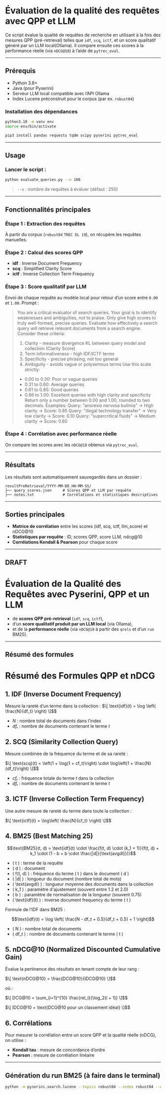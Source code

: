 
# Évaluation de la qualité des requêtes avec QPP et LLM

Ce script évalue la qualité de requêtes de recherche en utilisant à la fois des mesures QPP (pré-retrieval) telles que `idf`, `scq`, `ictf`, et un score qualitatif généré par un LLM local(Ollama). Il compare ensuite ces scores à la performance réelle (via `nDCG@10`) à l’aide de `pytrec_eval`.

---

## Prérequis

- Python 3.8+
- Java (pour Pyserini)
- Serveur LLM local compatible avec l’API Ollama
- Index Lucene préconstruit pour le corpus (par ex. `robust04`)

### Installation des dépendances

```bash
python3.10 -m venv env
source env/bin/activate

pip3 install pandas requests tqdm scipy pyserini pytrec_eval
```

---

## Usage

### Lancer le script :

```bash
python evaluate_queries.py --n 100
```

> `--n` : nombre de requêtes à évaluer (défaut : 250)

---

## Fonctionnalités principales

### Étape 1 : Extraction des requêtes  
À partir du corpus (`robust04` `TREC DL 19`), on récupère les requêtes manuelles.

### Étape 2 : Calcul des scores QPP  
- **idf** : Inverse Document Frequency  
- **scq** : Simplified Clarity Score  
- **ictf** : Inverse Collection Term Frequency

### Étape 3 : Score qualitatif par LLM  
Envoi de chaque requête au modèle local pour retour d’un score entre `0.00` et `1.00`.
Prompt : 
> You are a critical evaluator of search queries. Your goal is to identify weaknesses and ambiguities, not to praise.
> Only give high scores to truly well-formed, precise queries.
> Evaluate how effectively a search query will retrieve relevant documents from a search engine.
> Consider these criteria:
> 1. Clarity - measure divergence KL between query model and collection (Clarity Score)
> 2. Term informativeness - high IDF/ICTF terms
> 3. Specificity - precise phrasing, not too general
> 4. Ambiguity - avoids vague or polysemous terms
> Use this scale strictly:
> - 0.00 to 0.30: Poor or vague queries
> - 0.31 to 0.60: Average queries
> - 0.61 to 0.85: Good queries
> - 0.86 to 1.00: Excellent queries with high clarity and specificity
> Return only a number between 0.00 and 1.00, rounded to two decimals.
> Examples:
> Query: "anorexia nervosa bulimia" → High clarity → Score: 0.85
> Query: "illegal technology transfer" → Very low clarity → Score: 0.10
> Query: "supercritical fluids" → Medium clarity → Score: 0.60

### Étape 4 : Corrélation avec performance réelle  
On compare les scores avec les `nDCG@10` obtenus via `pytrec_eval`.

---

## Résultats

Les résultats sont automatiquement sauvegardés dans un dossier :

```
resultPreRetrieval/YYYY-MM-DD_HH-MM-SS/
├── query_scores.json     # Scores QPP et LLM par requête
├── notes.txt             # Corrélations et statistiques descriptives
```

---

## Sorties principales

- **Matrice de corrélation** entre les scores (idf, scq, ictf, llm_score) et nDCG@10
- **Statistiques par requête** : ID, scores QPP, score LLM, ndcg@10
- **Corrélations Kendall & Pearson** pour chaque score

---

DRAFT
-------------

# Évaluation de la Qualité des Requêtes avec Pyserini, QPP et un LLM

- de **scores QPP pré-retrieval** (`idf`, `scq`, `ictf`),
- d’un **score qualitatif produit par un LLM local** (via Ollama),
- et de la **performance réelle** (via `nDCG@10` à partir des `qrels` et d’un `run` BM25).

---
## Résumé des formules

# Résumé des Formules QPP et nDCG

## 1. **IDF (Inverse Document Frequency)**

Mesure la rareté d’un terme dans la collection :
$\[
\text{idf}(t) = \log \left( \frac{N}{df_t} \right)
\]$$

- *N* : nombre total de documents dans l’index  
- *dfₜ* : nombre de documents contenant le terme *t*

## 2. **SCQ (Similarity Collection Query)**

Mesure combinée de la fréquence du terme et de sa rareté :

$\[
\text{scq}(t) = \left(1 + \log(1 + cf_t)\right) \cdot \log\left(1 + \frac{N}{df_t}\right)
\]$$

- *cfₜ* : fréquence totale du terme *t* dans la collection  
- *dfₜ* : nombre de documents contenant le terme *t*

## 3. **ICTF (Inverse Collection Term Frequency)**

Une autre mesure de rareté du terme dans toute la collection :

$\[
\text{ictf}(t) = \log\left( \frac{N}{cf_t} \right)
\]$$

## 4. **BM25 (Best Matching 25)**


```math
\text{BM25}(t, d) = \text{idf}(t) \cdot \frac{f(t, d) \cdot (k_1 + 1)}{f(t, d) + k_1 \cdot (1 - b + b \cdot \frac{|d|}{\text{avgdl}})}
```


- \( t \) : terme de la requête  
- \( d \) : document  
- \( f(t, d) \) : fréquence du terme \( t \) dans le document \( d \)  
- \( |d| \) : longueur du document (nombre total de mots)  
- \( \text{avgdl} \) : longueur moyenne des documents dans la collection  
- \( k_1 \) : paramètre d'ajustement (souvent entre 1.2 et 2.0)  
- \( b \) : paramètre de normalisation de la longueur (souvent 0.75)  
- \( \text{idf}(t) \) : inverse document frequency du terme \( t \)  

Formule de l’IDF dans BM25 :

```math
\text{idf}(t) = \log \left( \frac{N - df_t + 0.5}{df_t + 0.5} + 1 \right)
```

- \( N \) : nombre total de documents  
- \( df_t \) : nombre de documents contenant le terme \( t \)


## 5. **nDCG@10 (Normalized Discounted Cumulative Gain)**

Évalue la pertinence des résultats en tenant compte de leur rang :

$\[
\text{nDCG@10} = \frac{DCG@10}{IDCG@10}
\]$$

où :

$\[
DCG@10 = \sum_{i=1}^{10} \frac{rel_i}{\log_2(i + 1)}
\]$$

$\[
IDCG@10 = \text{DCG@10 pour un classement idéal}
\]$$

## 6. **Corrélations**

Pour mesurer la corrélation entre un score QPP et la qualité réelle (nDCG), on utilise :

- **Kendall tau** : mesure de concordance d’ordre
- **Pearson** : mesure de corrélation linéaire

---

## Génération du run BM25 (à faire dans le terminal)

```bash
python -m pyserini.search.lucene --topics robust04 --index robust04 --output run.robust04.txt --bm25
```
